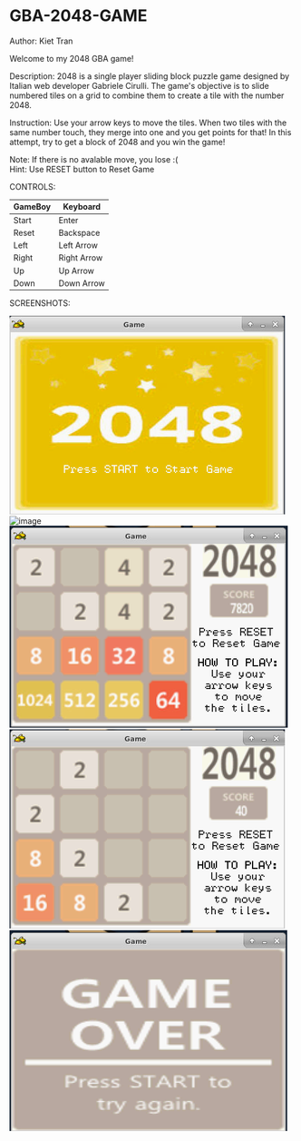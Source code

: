 GBA-2048-GAME
========================
Author: Kiet Tran

Welcome to my 2048 GBA game!

Description: 2048 is a single player sliding block puzzle game designed by Italian web developer Gabriele Cirulli. The game's objective is to slide numbered tiles on a grid to combine them to create a tile with the number 2048.

Instruction:
	Use your arrow keys to move the tiles. When two tiles with the same number touch, they merge into one and you get points for that! In this attempt, try to get a block of 2048 and you win the game!

Note: 
    If there is no avalable move, you lose :(      
Hint: Use RESET button to Reset Game

CONTROLS:

GameBoy | Keyboard
--------|----------
  Start | Enter
  Reset | Backspace
   Left | Left Arrow
  Right | Right Arrow
  Up    | Up Arrow
  Down  | Down Arrow
   
   
SCREENSHOTS:

![image](./screenshots/startgameImage.png)
![image](./screenshots/initalgameImage.png)
![image](./screenshots/duringgameImage.png)
![image](./screenshots/duringgameImage2.png)
![image](./screenshots/gameoverImage.png)

